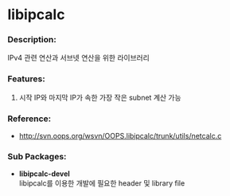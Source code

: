 # libipcalc

### Description:

IPv4 관련 연산과 서브넷 연산을 위한 라이브러리

### Features:

1. 시작 IP와 마지막 IP가 속한 가장 작은 subnet 계산 가능


### Reference:
* http://svn.oops.org/wsvn/OOPS.libipcalc/trunk/utils/netcalc.c


### Sub Packages:

* **libipcalc-devel**  
  libipcalc를 이용한 개발에 필요한 header 및 library file